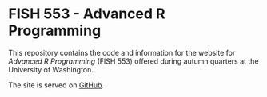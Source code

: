 # FISH 553 - Advanced R Programming

This repository contains the code and information for the website for *Advanced R Programming* (FISH 553) offered during autumn quarters at the University of Washington.

The site is served on [GitHub](https://kpjohnson.github.io/fish553/).
